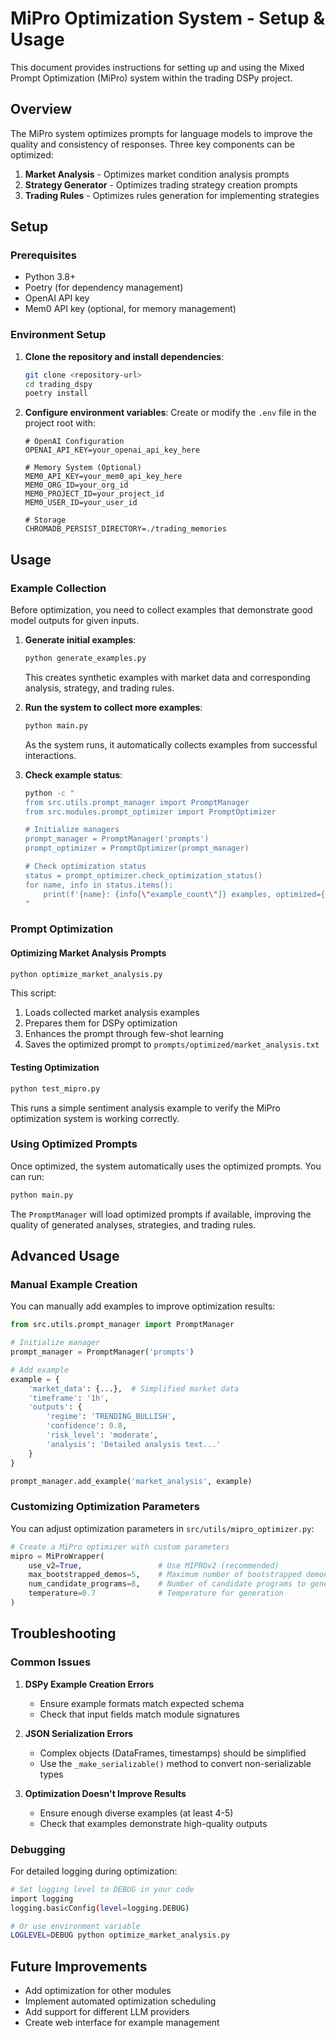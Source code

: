 # MiPro Optimization System - Setup & Usage

This document provides instructions for setting up and using the Mixed Prompt Optimization (MiPro) system within the trading DSPy project.

## Overview

The MiPro system optimizes prompts for language models to improve the quality and consistency of responses. Three key components can be optimized:

1. **Market Analysis** - Optimizes market condition analysis prompts
2. **Strategy Generator** - Optimizes trading strategy creation prompts
3. **Trading Rules** - Optimizes rules generation for implementing strategies

## Setup

### Prerequisites

- Python 3.8+
- Poetry (for dependency management)
- OpenAI API key
- Mem0 API key (optional, for memory management)

### Environment Setup

1. **Clone the repository and install dependencies**:
   ```bash
   git clone <repository-url>
   cd trading_dspy
   poetry install
   ```

2. **Configure environment variables**:
   Create or modify the `.env` file in the project root with:
   ```
   # OpenAI Configuration
   OPENAI_API_KEY=your_openai_api_key_here
   
   # Memory System (Optional)
   MEM0_API_KEY=your_mem0_api_key_here
   MEM0_ORG_ID=your_org_id
   MEM0_PROJECT_ID=your_project_id
   MEM0_USER_ID=your_user_id
   
   # Storage
   CHROMADB_PERSIST_DIRECTORY=./trading_memories
   ```

## Usage

### Example Collection

Before optimization, you need to collect examples that demonstrate good model outputs for given inputs.

1. **Generate initial examples**:
   ```bash
   python generate_examples.py
   ```
   
   This creates synthetic examples with market data and corresponding analysis, strategy, and trading rules.

2. **Run the system to collect more examples**:
   ```bash
   python main.py
   ```
   
   As the system runs, it automatically collects examples from successful interactions.

3. **Check example status**:
   ```bash
   python -c "
   from src.utils.prompt_manager import PromptManager
   from src.modules.prompt_optimizer import PromptOptimizer
   
   # Initialize managers
   prompt_manager = PromptManager('prompts')
   prompt_optimizer = PromptOptimizer(prompt_manager)
   
   # Check optimization status
   status = prompt_optimizer.check_optimization_status()
   for name, info in status.items():
       print(f'{name}: {info[\"example_count\"]} examples, optimized={info[\"optimized\"]}')
   "
   ```

### Prompt Optimization

#### Optimizing Market Analysis Prompts

```bash
python optimize_market_analysis.py
```

This script:
1. Loads collected market analysis examples
2. Prepares them for DSPy optimization
3. Enhances the prompt through few-shot learning
4. Saves the optimized prompt to `prompts/optimized/market_analysis.txt`

#### Testing Optimization

```bash
python test_mipro.py
```

This runs a simple sentiment analysis example to verify the MiPro optimization system is working correctly.

### Using Optimized Prompts

Once optimized, the system automatically uses the optimized prompts. You can run:

```bash
python main.py
```

The `PromptManager` will load optimized prompts if available, improving the quality of generated analyses, strategies, and trading rules.

## Advanced Usage

### Manual Example Creation

You can manually add examples to improve optimization results:

```python
from src.utils.prompt_manager import PromptManager

# Initialize manager
prompt_manager = PromptManager('prompts')

# Add example
example = {
    'market_data': {...},  # Simplified market data
    'timeframe': '1h',
    'outputs': {
        'regime': 'TRENDING_BULLISH',
        'confidence': 0.8,
        'risk_level': 'moderate',
        'analysis': 'Detailed analysis text...'
    }
}

prompt_manager.add_example('market_analysis', example)
```

### Customizing Optimization Parameters

You can adjust optimization parameters in `src/utils/mipro_optimizer.py`:

```python
# Create a MiPro optimizer with custom parameters
mipro = MiProWrapper(
    use_v2=True,                 # Use MIPROv2 (recommended)
    max_bootstrapped_demos=5,    # Maximum number of bootstrapped demonstrations
    num_candidate_programs=8,    # Number of candidate programs to generate
    temperature=0.7              # Temperature for generation
)
```

## Troubleshooting

### Common Issues

1. **DSPy Example Creation Errors**
   - Ensure example formats match expected schema
   - Check that input fields match module signatures

2. **JSON Serialization Errors**
   - Complex objects (DataFrames, timestamps) should be simplified
   - Use the `_make_serializable()` method to convert non-serializable types

3. **Optimization Doesn't Improve Results**
   - Ensure enough diverse examples (at least 4-5)
   - Check that examples demonstrate high-quality outputs

### Debugging

For detailed logging during optimization:

```bash
# Set logging level to DEBUG in your code
import logging
logging.basicConfig(level=logging.DEBUG)

# Or use environment variable
LOGLEVEL=DEBUG python optimize_market_analysis.py
```

## Future Improvements

- Add optimization for other modules
- Implement automated optimization scheduling
- Add support for different LLM providers
- Create web interface for example management